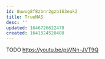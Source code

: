 ```yaml
---
id: 8uwug8f8zbnr2gzb163euk2
title: TrueNAS
desc: ''
updated: 1646726622478
created: 1641324520480
---
```



TODO <https://youtu.be/psVNn-JVT9Q>
